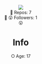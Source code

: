 

<!--
**MrWaw


📝 Repos: 13 📝
😲 Followers: 1 😲


○ Age: 17

○ Location: Behind You

Social
○ [Discord](https://twitter.com/Reziztlmfao)

○ [youtube](https://www.youtube.com/channel/UC3hj90RPnjEk-BNsKxwR_gw)
-->


<p align="center">
  <a>
<img src="https://cdn.discordapp.com/emojis/650784029154738210.gif?v=1">
  </a><br>
  📝  Repos: 7<br>  📝
  😲  Followers: 1<br>  😲
</p>
<div class="display">
<h1 style="text-align: center;" align="center"> Info </h1>
  <p style="text-align: center;"align="center">○ Age: 17 <br></p>

